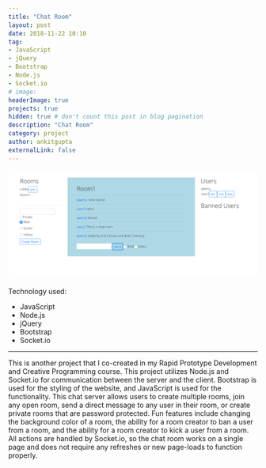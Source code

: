 ```yaml
---
title: "Chat Room"
layout: post
date: 2018-11-22 10:10
tag:
- JavaScript
- jQuery
- Bootstrap
- Node.js
- Socket.io
# image:
headerImage: true
projects: true
hidden: true # don't count this post in blog pagination
description: "Chat Room"
category: project
author: ankitgupta
externalLink: false
---
```


![Screenshot](../assets/images/chatroom.png)

Technology used:

- JavaScript
- Node.js
- jQuery
- Bootstrap
- Socket.io

---
This is another project that I co-created in my Rapid Prototype Development and Creative Programming course. This project utilizes Node.js and Socket.io for communication between the server and the client. Bootstrap is used for the styling of the website, and JavaScript is used for the functionality.
This chat server allows users to create multiple rooms, join any open room, send a direct message to any user in their room, or create private rooms that are password protected. Fun features include changing the background color of a room, the ability for a room creator to ban a user from a room, and the ability for a room creator to kick a user from a room.<br>
All actions are handled by Socket.io, so the chat room works on a single page and does not require any refreshes or new page-loads to function properly.<br>
